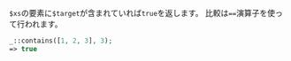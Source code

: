 `$xs`の要素に`$target`が含まれていれば`true`を返します。
比較は`==`演算子を使って行われます。

```php
_::contains([1, 2, 3], 3);
=> true
```
